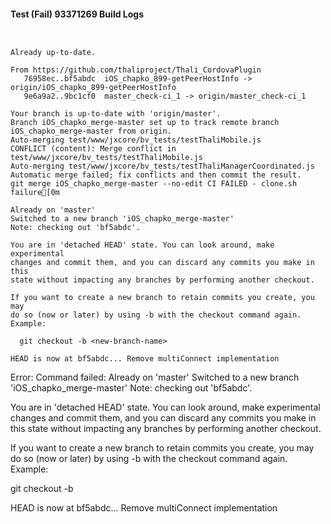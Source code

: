 #### Test (Fail) 93371269 Build Logs


```


```

```
Already up-to-date.

From https://github.com/thaliproject/Thali_CordovaPlugin
   76958ec..bf5abdc  iOS_chapko_899-getPeerHostInfo -> origin/iOS_chapko_899-getPeerHostInfo
   9e6a9a2..9bc1cf0  master_check-ci_1 -> origin/master_check-ci_1

```

```
Your branch is up-to-date with 'origin/master'.
Branch iOS_chapko_merge-master set up to track remote branch iOS_chapko_merge-master from origin.
Auto-merging test/www/jxcore/bv_tests/testThaliMobile.js
CONFLICT (content): Merge conflict in test/www/jxcore/bv_tests/testThaliMobile.js
Auto-merging test/www/jxcore/bv_tests/testThaliManagerCoordinated.js
Automatic merge failed; fix conflicts and then commit the result.
git merge iOS_chapko_merge-master --no-edit CI FAILED - clone.sh failure[0m

Already on 'master'
Switched to a new branch 'iOS_chapko_merge-master'
Note: checking out 'bf5abdc'.

You are in 'detached HEAD' state. You can look around, make experimental
changes and commit them, and you can discard any commits you make in this
state without impacting any branches by performing another checkout.

If you want to create a new branch to retain commits you create, you may
do so (now or later) by using -b with the checkout command again. Example:

  git checkout -b <new-branch-name>

HEAD is now at bf5abdc... Remove multiConnect implementation

```

Error: Command failed: Already on 'master'
Switched to a new branch 'iOS_chapko_merge-master'
Note: checking out 'bf5abdc'.

You are in 'detached HEAD' state. You can look around, make experimental
changes and commit them, and you can discard any commits you make in this
state without impacting any branches by performing another checkout.

If you want to create a new branch to retain commits you create, you may
do so (now or later) by using -b with the checkout command again. Example:

  git checkout -b <new-branch-name>

HEAD is now at bf5abdc... Remove multiConnect implementation
